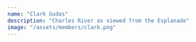 ```yaml
---
name: "Clark Gudas"
description: "Charles River as viewed from the Esplanade"
image: "/assets/members/clark.png"
---
```

